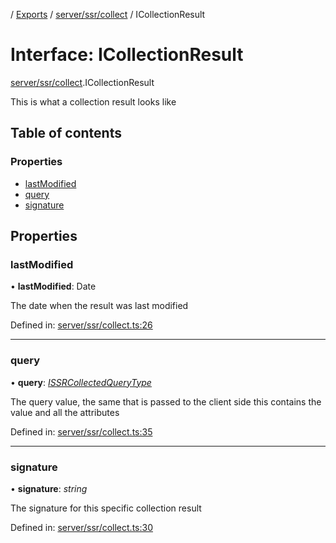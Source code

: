 [](../README.md) / [Exports](../modules.md) / [server/ssr/collect](../modules/server_ssr_collect.md) / ICollectionResult

# Interface: ICollectionResult

[server/ssr/collect](../modules/server_ssr_collect.md).ICollectionResult

This is what a collection result looks like

## Table of contents

### Properties

- [lastModified](server_ssr_collect.icollectionresult.md#lastmodified)
- [query](server_ssr_collect.icollectionresult.md#query)
- [signature](server_ssr_collect.icollectionresult.md#signature)

## Properties

### lastModified

• **lastModified**: Date

The date when the result was last modified

Defined in: [server/ssr/collect.ts:26](https://github.com/onzag/itemize/blob/0569bdf2/server/ssr/collect.ts#L26)

___

### query

• **query**: [*ISSRCollectedQueryType*](client_internal_providers_ssr_provider.issrcollectedquerytype.md)

The query value, the same that is passed to the client side
this contains the value and all the attributes

Defined in: [server/ssr/collect.ts:35](https://github.com/onzag/itemize/blob/0569bdf2/server/ssr/collect.ts#L35)

___

### signature

• **signature**: *string*

The signature for this specific collection result

Defined in: [server/ssr/collect.ts:30](https://github.com/onzag/itemize/blob/0569bdf2/server/ssr/collect.ts#L30)

